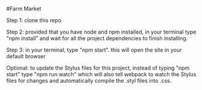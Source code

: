 #Farm Market

Step 1: clone this repo

Step 2: provided that you have node and npm installed, in your terminal type "npm install" and wait for all the project dependencies to finish installing.

Step 3: in your terminal, type "npm start". this will open the site in your default browser

Optional: to update the Stylus files for this project, instead of typing "npm start" type "npm run watch" which will also tell webpack to watch the Stylus files for changes and automatically compile the .styl files into .css.
